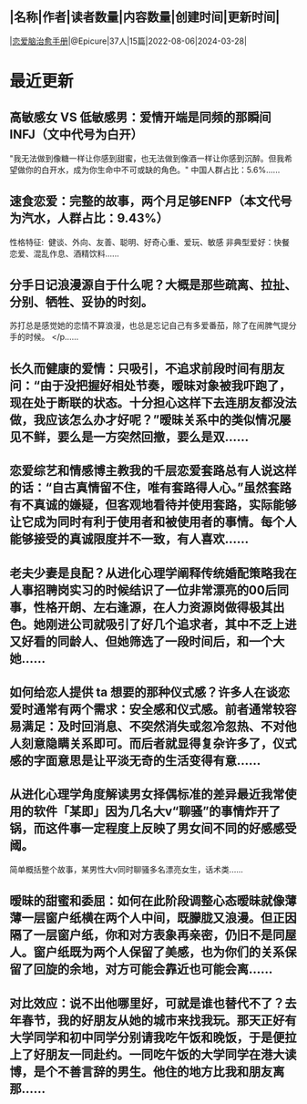 |名称|作者|读者数量|内容数量|创建时间|更新时间|
---
|[恋爱脑治愈手册](https://xiaobot.net/p/antiloveholic?refer=0b133df9-27dc-423b-8101-639049001c13)|@Epicure|37人|15篇|2022-08-06|2024-03-28|

# 最近更新
## 高敏感女 VS 低敏感男：爱情开端是同频的那瞬间INFJ（文中代号为白开）
"我无法做到像糖一样让你感到甜蜜，也无法做到像酒一样让你感到沉醉。但我希望做你的白开水，成为你生命中不可或缺的角色。"
中国人群占比：5.6%......
## 速食恋爱：完整的故事，两个月足够ENFP（本文代号为汽水，人群占比：9.43%）
性格特征:&nbsp;&nbsp;健谈、外向、友善、聪明、好奇心重、爱玩、敏感
非典型爱好：快餐恋爱、混乱作息、酒精饮料......
## 分手日记浪漫源自于什么呢？大概是那些疏离、拉扯、分别、牺牲、妥协的时刻。

苏打总是感觉她的恋情不算浪漫，也总是忘记自己有多爱番茄，除了在闹脾气提分手的时候。
</p......
## 长久而健康的爱情：只吸引，不追求前段时间有朋友问：“由于没把握好相处节奏，暧昧对象被我吓跑了，现在处于断联的状态。十分担心这样下去连朋友都没法做，我应该怎么办才好呢？”暧昧关系中的类似情况屡见不鲜，要么是一方突然回撤，要么是双......
## 恋爱综艺和情感博主教我的千层恋爱套路总有人说这样的话：“自古真情留不住，唯有套路得人心。”虽然套路有不真诚的嫌疑，但客观地看待并使用套路，实际能够让它成为同时有利于使用者和被使用者的事情。每个人能够接受的真诚限度并不一致，有人喜欢......
## 老夫少妻是良配？从进化心理学阐释传统婚配策略我在人事招聘岗实习的时候结识了一位非常漂亮的00后同事，性格开朗、左右逢源，在人力资源岗做得极其出色。她刚进公司就吸引了好几个追求者，其中不乏上进又好看的同龄人、但她筛选了一段时间后，和一个大她......
## 如何给恋人提供 ta 想要的那种仪式感？许多人在谈恋爱时通常有两个需求：安全感和仪式感。前者通常较容易满足：及时回消息、不突然消失或忽冷忽热、不对他人刻意隐瞒关系即可。而后者就显得复杂许多了，仪式感的字面意思是让平淡无奇的生活变得有意......
## 从进化心理学角度解读男女择偶标准的差异最近我常使用的软件「某即」因为几名大v“聊骚”的事情炸开了锅，而这件事一定程度上反映了男女间不同的好感感受阈。

简单概括整个故事，某男性大v同时聊骚多名漂亮女生，话术类......
## 暧昧的甜蜜和委屈：如何在此阶段调整心态暧昧就像薄薄一层窗户纸横在两个人中间，既朦胧又浪漫。但正因隔了一层窗户纸，你和对方表象再亲密，仍旧不是同屋人。窗户纸既为两个人保留了美感，也为你们的关系保留了回旋的余地，对方可能会靠近也可能会离......
## 对比效应：说不出他哪里好，可就是谁也替代不了？去年春节，我的好朋友从她的城市来找我玩。那天正好有大学同学和初中同学分别请我吃午饭和晚饭，于是便拉上了好朋友一同赴约。一同吃午饭的大学同学在港大读博，是个不善言辞的男生。他住的地方比我和朋友离那......

